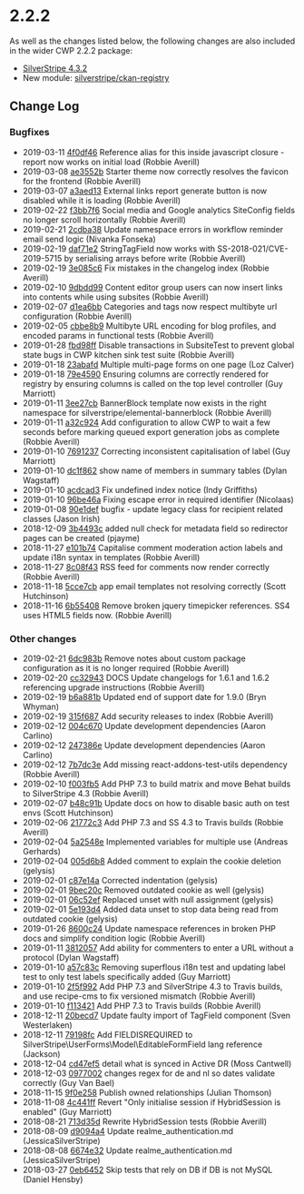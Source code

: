 # 2.2.2

As well as the changes listed below, the following changes are also included in the wider CWP 2.2.2 package:

* [SilverStripe 4.3.2](https://docs.silverstripe.org/en/4/changelogs/4.3.2/)
* New module: [silverstripe/ckan-registry](https://github.com/silverstripe/silverstripe-ckan-registry/releases)

<!--- Changes below this line will be automatically regenerated -->

## Change Log

### Bugfixes

 * 2019-03-11 [4f0df46](https://github.com/silverstripe/silverstripe-externallinks/commit/4f0df463dfe145155309c9a34f042dfce2e0962f) Reference alias for this inside javascript closure - report now works on initial load (Robbie Averill)
 * 2019-03-08 [ae3552b](https://github.com/silverstripe/cwp-starter-theme/commit/ae3552b84b9597c8b3312a28f78cd166dec217d9) Starter theme now correctly resolves the favicon for the frontend (Robbie Averill)
 * 2019-03-07 [a3aed13](https://github.com/silverstripe/silverstripe-externallinks/commit/a3aed13ed08224b281a138b7b854b9fc4cd573f0) External links report generate button is now disabled while it is loading (Robbie Averill)
 * 2019-02-22 [f3bb7f6](https://github.com/silverstripe/cwp/commit/f3bb7f64f4f8b1458325d2bd5cef810021e57d2d) Social media and Google analytics SiteConfig fields no longer scroll horizontally (Robbie Averill)
 * 2019-02-21 [2cdba38](https://github.com/symbiote/silverstripe-advancedworkflow/commit/2cdba386da306582b30eee91b7aea524bcdebbc9) Update namespace errors in workflow reminder email send logic (Nivanka Fonseka)
 * 2019-02-19 [daf71e2](https://github.com/silverstripe/silverstripe-tagfield/commit/daf71e2fabee9dabeccbd4573a73d0c362d69659) StringTagField now works with SS-2018-021/CVE-2019-5715 by serialising arrays before write (Robbie Averill)
 * 2019-02-19 [3e085c6](https://github.com/silverstripe/cwp/commit/3e085c68ee81fc0842b06f6a082cc97fc3c5c58e) Fix mistakes in the changelog index (Robbie Averill)
 * 2019-02-10 [9dbdd99](https://github.com/silverstripe/silverstripe-subsites/commit/9dbdd992f729fe7ddedd5fe9ea4b34ee38135d63) Content editor group users can now insert links into contents while using subsites (Robbie Averill)
 * 2019-02-07 [d1ea6bb](https://github.com/silverstripe/silverstripe-blog/commit/d1ea6bb839de1f7c4c120f7b857374120ef46091) Categories and tags now respect multibyte url configuration (Robbie Averill)
 * 2019-02-05 [cbbe8b9](https://github.com/silverstripe/silverstripe-blog/commit/cbbe8b94dba9d79ee849af2ee76123949017422b) Multibyte URL encoding for blog profiles, and encoded params in functional tests (Robbie Averill)
 * 2019-01-28 [fbd98ff](https://github.com/silverstripe/silverstripe-subsites/commit/fbd98ff402c9cf3cd51a6ad400cf7b49c61c860d) Disable transactions in SubsiteTest to prevent global state bugs in CWP kitchen sink test suite (Robbie Averill)
 * 2019-01-18 [23abafd](https://github.com/silverstripe/silverstripe-userforms/commit/23abafdef40ad2461b545e6ab30ecaf764342060) Multiple multi-page forms on one page (Loz Calver)
 * 2019-01-18 [79e4590](https://github.com/silverstripe/cwp-starter-theme/commit/79e4590af52f9bf7e0da79ee61679adf75a4e6f8) Ensuring columns are correctly rendered for registry by ensuring columns is called on the top level controller (Guy Marriott)
 * 2019-01-11 [3ee27cb](https://github.com/silverstripe/cwp-starter-theme/commit/3ee27cbffba7b7ab04aab7540dc402709f3a8f74) BannerBlock template now exists in the right namespace for silverstripe/elemental-bannerblock (Robbie Averill)
 * 2019-01-11 [a32c924](https://github.com/silverstripe/cwp/commit/a32c924a7038814200730e14b72d10165f4a0c3a) Add configuration to allow CWP to wait a few seconds before marking queued export generation jobs as complete (Robbie Averill)
 * 2019-01-10 [7691237](https://github.com/silverstripe/silverstripe-comments/commit/7691237fe5854af04a2047ba538b2285733ebc3b) Correcting inconsistent capitalisation of label (Guy Marriott)
 * 2019-01-10 [dc1f862](https://github.com/silverstripe/silverstripe-comments/commit/dc1f8622e0144852554f1be0f6a405676708c1ed) show name of members in summary tables (Dylan Wagstaff)
 * 2019-01-10 [acdcad3](https://github.com/silverstripe/cwp-search/commit/acdcad3bf27ffd52d9d947ac5c31700263e43ec9) Fix undefined index notice (Indy Griffiths)
 * 2019-01-10 [96be46a](https://github.com/silverstripe/silverstripe-userforms/commit/96be46a6ac4dd7d1d522b3bdb139430067bab54f) Fixing escape error in required identifier (Nicolaas)
 * 2019-01-08 [90e1def](https://github.com/silverstripe/silverstripe-userforms/commit/90e1def1e7286b983e4d79e88b49627546083890) bugfix - update legacy class for recipient related classes (Jason Irish)
 * 2018-12-09 [3b4493c](https://github.com/silverstripe/cwp-search/commit/3b4493cfeca9b35ca4e9b0b686eb8fd7bc628a5e) added null check for metadata field so redirector pages can be created (pjayme)
 * 2018-11-27 [e101b74](https://github.com/silverstripe/silverstripe-comments/commit/e101b747782de711dc0e2db892cc96daae735d70) Capitalise comment moderation action labels and update i18n syntax in templates (Robbie Averill)
 * 2018-11-27 [8c08f43](https://github.com/silverstripe/silverstripe-comments/commit/8c08f4337693557dad68d92b0197a4101dbec4c9) RSS feed for comments now render correctly (Robbie Averill)
 * 2018-11-18 [5cce7cb](https://github.com/silverstripe/silverstripe-userforms/commit/5cce7cb5197380980f59abf6c2098afde58f9082) app email templates not resolving correctly (Scott Hutchinson)
 * 2018-11-16 [6b55408](https://github.com/symbiote/silverstripe-advancedworkflow/commit/6b55408f7439735c7fa852f779380670a510949e) Remove broken jquery timepicker references. SS4 uses HTML5 fields now. (Robbie Averill)

### Other changes

 * 2019-02-21 [6dc983b](https://github.com/silverstripe/cwp/commit/6dc983b8d908be438dc7283acb9c54e95522b903) Remove notes about custom package configuration as it is no longer required (Robbie Averill)
 * 2019-02-20 [cc32943](https://github.com/silverstripe/cwp/commit/cc329430c21c6003e0398b023e1cbc70b6a21999) DOCS Update changelogs for 1.6.1 and 1.6.2 referencing upgrade instructions (Robbie Averill)
 * 2019-02-19 [b6a881b](https://github.com/silverstripe/cwp/commit/b6a881b11ac29f0e1c765b487bcb773edd25a1f2) Updated end of support date for 1.9.0 (Bryn Whyman)
 * 2019-02-19 [315f687](https://github.com/silverstripe/cwp/commit/315f6872e360f56adf906e6565b42835d5b671ba) Add security releases to index (Robbie Averill)
 * 2019-02-12 [004c670](https://github.com/silverstripe/recipe-cms/commit/004c670cd94665f5fd703846fd29a2127cad535f) Update development dependencies (Aaron Carlino)
 * 2019-02-12 [247386e](https://github.com/silverstripe/recipe-core/commit/247386eda0d2414f5ac6fe5afdcb18ffbb9a2d20) Update development dependencies (Aaron Carlino)
 * 2019-02-12 [7b7dc3e](https://github.com/silverstripe/silverstripe-tagfield/commit/7b7dc3e58e77ff6baea8e989fdf3f7540146db3e) Add missing react-addons-test-utils dependency (Robbie Averill)
 * 2019-02-10 [f003fb5](https://github.com/silverstripe/silverstripe-subsites/commit/f003fb5e74e577db0fbc34a654516060da6364c8) Add PHP 7.3 to build matrix and move Behat builds to SilverStripe 4.3 (Robbie Averill)
 * 2019-02-07 [b48c91b](https://github.com/silverstripe/cwp/commit/b48c91babeba63f3d02b4ed9e6f7f70fbf046d6d) Update docs on how to disable basic auth on test envs (Scott Hutchinson)
 * 2019-02-06 [21772c3](https://github.com/silverstripe/silverstripe-blog/commit/21772c3f86d6ce7a979040eca2514e0d28639aa9) Add PHP 7.3 and SS 4.3 to Travis builds (Robbie Averill)
 * 2019-02-04 [5a2548e](https://github.com/silverstripe/silverstripe-hybridsessions/commit/5a2548ec5a5a46ba6fe3e2beaa0658af26430156) Implemented variables for multiple use (Andreas Gerhards)
 * 2019-02-04 [005d6b8](https://github.com/silverstripe/silverstripe-hybridsessions/commit/005d6b862586197dc715a9fb75d54c2a65852bf5) Added comment to explain the cookie deletion (gelysis)
 * 2019-02-01 [c87e14a](https://github.com/silverstripe/silverstripe-hybridsessions/commit/c87e14a16aade8de2daf01e1f6e3290bef0458c4) Corrected indentation (gelysis)
 * 2019-02-01 [9bec20c](https://github.com/silverstripe/silverstripe-hybridsessions/commit/9bec20c817ac75c3c4df36c3ce87592ecdc5b0a4) Removed outdated cookie as well (gelysis)
 * 2019-02-01 [06c52ef](https://github.com/silverstripe/silverstripe-hybridsessions/commit/06c52ef70c12ac72b2371aca27046771a1cf8936) Replaced unset with null assignment (gelysis)
 * 2019-02-01 [5e193d4](https://github.com/silverstripe/silverstripe-hybridsessions/commit/5e193d4e77eeee2a3b195863a738ae9dcfe08e38) Added data unset to stop data being read from outdated cookie (gelysis)
 * 2019-01-26 [8600c24](https://github.com/silverstripe/silverstripe-fulltextsearch/commit/8600c244f9ce735364448f0e03757ab689a525f8) Update namespace references in broken PHP docs and simplify condition logic (Robbie Averill)
 * 2019-01-11 [3812057](https://github.com/silverstripe/silverstripe-comments/commit/3812057b0075cf37fccc5111fa35b5a754aa6031) Add ability for commenters to enter a URL without a protocol (Dylan Wagstaff)
 * 2019-01-10 [a57c83c](https://github.com/silverstripe/silverstripe-comments/commit/a57c83c1211621685b136962f53cbaa8c708a881) Removing superflous i18n test and updating label test to only test labels specifically added (Guy Marriott)
 * 2019-01-10 [2f5f992](https://github.com/silverstripe/silverstripe-hybridsessions/commit/2f5f9927e490efa583e27916003c2d39256c56e9) Add PHP 7.3 and SilverStripe 4.3 to Travis builds, and use recipe-cms to fix versioned mismatch (Robbie Averill)
 * 2019-01-10 [f113421](https://github.com/silverstripe/silverstripe-userforms/commit/f1134212f4c185a26edebc3a07f562cdf854a528) Add PHP 7.3 to Travis builds (Robbie Averill)
 * 2018-12-11 [20becd7](https://github.com/silverstripe/silverstripe-tagfield/commit/20becd7430c48c7c33b9b02ce1c547c7776644d9) Update faulty import of TagField component (Sven Westerlaken)
 * 2018-12-11 [79198fc](https://github.com/silverstripe/silverstripe-userforms/commit/79198fc3b22758358245e432422fa0494048fdbb) Add FIELDISREQUIRED to SilverStripe\UserForms\Model\EditableFormField lang reference (Jackson)
 * 2018-12-04 [cd47ef5](https://github.com/silverstripe/cwp/commit/cd47ef5dcba2476da1a95eb946afc7a0b68af6f0) detail what is synced in Active DR (Moss Cantwell)
 * 2018-12-03 [0977002](https://github.com/silverstripe/silverstripe-userforms/commit/0977002acccdef3f9f22e6d8111b09649735f699) changes regex for de and nl so dates validate correctly (Guy Van Bael)
 * 2018-11-15 [9f0e258](https://github.com/symbiote/silverstripe-advancedworkflow/commit/9f0e258233d0e7f8591e21a8a76ee71f4277170e) Publish owned relationships (Julian Thomson)
 * 2018-11-08 [4c441ff](https://github.com/silverstripe/silverstripe-hybridsessions/commit/4c441ff7d1432abff99e4cef4c851154cbfa4788) Revert "Only initialise session if HybridSession is enabled" (Guy Marriott)
 * 2018-08-21 [713d35d](https://github.com/silverstripe/silverstripe-hybridsessions/commit/713d35d9a31600ac829ef194be5f4d5ff3f2ae04) Rewrite HybridSession tests (Robbie Averill)
 * 2018-08-09 [d9094a4](https://github.com/silverstripe/cwp/commit/d9094a40e8c261187b40e0b12ac841db964ae5ed) Update realme_authentication.md (JessicaSilverStripe)
 * 2018-08-08 [6674e32](https://github.com/silverstripe/cwp/commit/6674e320b077337cce8e15b27db712f19f1233e3) Update realme_authentication.md (JessicaSilverStripe)
 * 2018-03-27 [0eb6452](https://github.com/silverstripe/silverstripe-hybridsessions/commit/0eb64522570b638c7717ba95ebad2f343b6aacd3) Skip tests that rely on DB if DB is not MySQL (Daniel Hensby)
